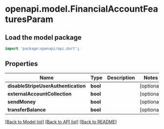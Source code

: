 # openapi.model.FinancialAccountFeaturesParam

## Load the model package
```dart
import 'package:openapi/api.dart';
```

## Properties
Name | Type | Description | Notes
------------ | ------------- | ------------- | -------------
**disableStripeUserAuthentication** | **bool** |  | [optional] 
**externalAccountCollection** | **bool** |  | [optional] 
**sendMoney** | **bool** |  | [optional] 
**transferBalance** | **bool** |  | [optional] 

[[Back to Model list]](../README.md#documentation-for-models) [[Back to API list]](../README.md#documentation-for-api-endpoints) [[Back to README]](../README.md)


